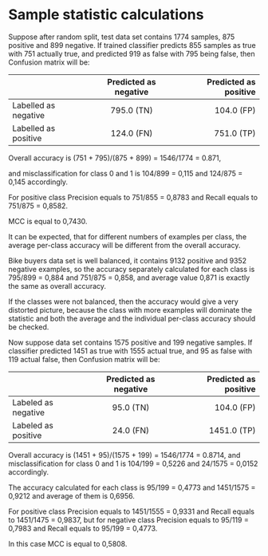 # Sample statistic calculations

Suppose after random split, test data set contains 1774 samples, 875 positive and 899 negative. 
If trained classifier predicts 855 samples as true with 751 actually true, and predicted 919 as false with 795 being false, then Confusion matrix will be:

|			         |Predicted as negative	|Predicted as positive|
| ------------------ |:------------:| ----------------:|
|Labelled as negative| 	795.0  	(TN)|		104.0  (FP)|
|Labelled as positive|	124.0  	(FN)|		751.0  (TP)|


Overall accuracy is (751 + 795)/(875 + 899) = 1546/1774 = 0.871, 

and misclassification for class 0 and 1 is 104/899 = 0,115 and 124/875 = 0,145 accordingly. 

For positive class Precision equals to 751/855 = 0,8783 and Recall equals to 751/875 = 0,8582. 

MCC is equal to 0,7430.

It can be expected, that for different numbers of examples per class, the average per-class accuracy will be different from the overall accuracy. 

Bike buyers data set is well balanced, it contains 9132 positive and 9352 negative examples, so the accuracy separately calculated for each class is 795/899 = 0,884 and 751/875 = 0,858, and average value 0,871 is exactly the same as overall accuracy.

If the classes were not balanced, then the accuracy would give a very distorted picture, because the class with more examples will dominate the statistic and both the average and the individual per-class accuracy should be checked. 

Now suppose data set contains 1575 positive and 199 negative samples. 
If classifier predicted 1451 as true with 1555 actual true, and 95 as false with 119 actual false, then Confusion matrix will be:

|			         |Predicted as negative	|Predicted as positive|
| ------------------ |:------------:| ----------------:|
|Labeled as negative |	95.0  (TN)  |		104.0  (FP)|
|Labeled as positive |	24.0  (FN)  |	    1451.0 (TP)|

Overall accuracy is (1451 + 95)/(1575 + 199) = 1546/1774 = 0.8714, 
and misclassification for class 0 and 1 is 104/199 = 0,5226 and 24/1575 = 0,0152 accordingly. 

The accuracy calculated for each class is 95/199 = 0,4773 and 1451/1575 = 0,9212 and average of them is 0,6956. 

For positive class Precision equals to 1451/1555 = 0,9331 and Recall equals to 1451/1475 = 0,9837, 
but for negative class Precision equals to 95/119 = 0,7983 and Recall equals to 95/199 = 0,4773. 

In this case MCC is equal to 0,5808.

